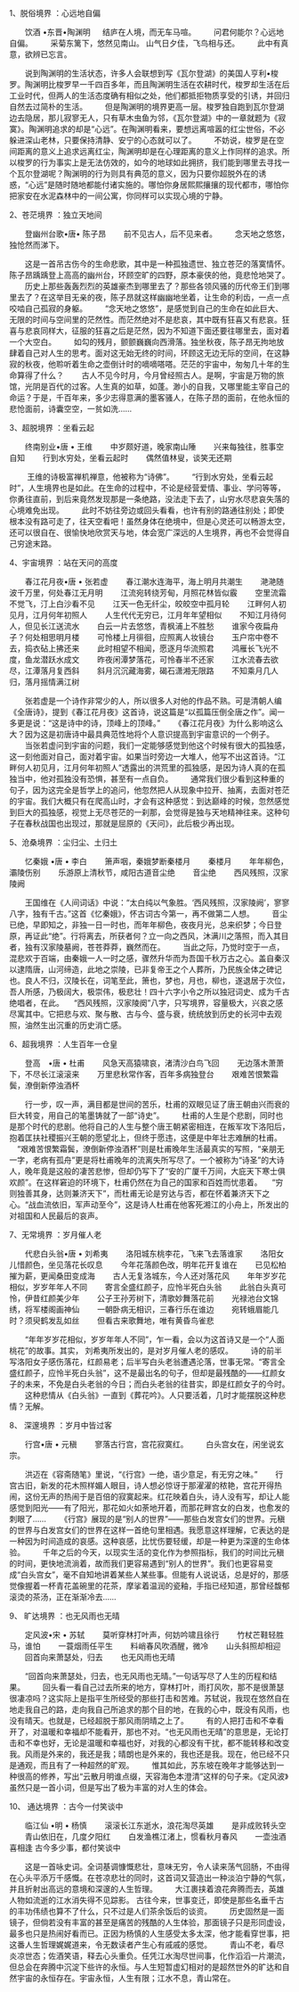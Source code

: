1、脱俗境界 ：心远地自偏

　　饮酒 •东晋•陶渊明
　    结庐在人境，而无车马喧。
　　问君何能尔？心远地自偏。
　　采菊东篱下，悠然见南山。
       山气日夕佳，飞鸟相与还。
　　此中有真意，欲辨已忘言。

　　说到陶渊明的生活状态，许多人会联想到写《瓦尔登湖》的美国人亨利•梭罗。陶渊明比梭罗早一千四百多年，而且陶渊明生活在农耕时代，梭罗却生活在后工业时代，但两人的生活态度确有相似之处，他们都抵拒物质享受的引诱，并回归自然去过简朴的生活。
　　但是陶渊明的境界更高一层。梭罗独自跑到瓦尔登湖边去隐居，那儿寂寥无人，只有草木虫鱼为邻，《瓦尔登湖》中的一章就题为《寂寞》。陶渊明追求的却是“心远”。在陶渊明看来，要想远离喧嚣的红尘世俗，不必躲进深山老林，只要保持清静、安宁的心态就可以了。
　　不妨说，梭罗是在空间距离的意义上追求远离红尘，陶渊明却是在心理距离的意义上作同样的追求。所以梭罗的行为事实上是无法仿效的，如今的地球如此拥挤，我们能到哪里去寻找一个瓦尔登湖呢？陶渊明的行为则具有典范的意义，因为只要你超脱外在的诱惑，“心远”是随时随地都能付诸实施的。哪怕你身居熙熙攘攘的现代都市，哪怕你把家安在水泥森林中的一间公寓，你同样可以实现心境的宁静。

2、苍茫境界 ：独立天地间

　　登幽州台歌•唐• 陈子昂
　　前不见古人，后不见来者。
　　念天地之悠悠，独怆然而涕下。

　　这是一首吊古伤今的生命悲歌，其中是一种孤独遗世、独立苍茫的落寞情怀。陈子昂踽踽登上高高的幽州台，环顾空旷的四野，原本豪侠的他，竟悲怆地哭了。
　　历史上那些轰轰烈烈的英雄豪杰到哪里去了？那些各领风骚的历代帝王们到哪里去了？在这举目无亲的夜，陈子昂就这样幽幽地坐着，让生命的利齿，一点一点咬啮自己孤寂的身躯。
　　“念天地之悠悠”，是感觉到自己的生命在如此巨大、无限的时间与空间里的茫然性。而茫然绝对不是悲哀，其中既有狂喜又有悲哀。狂喜与悲哀同样大，征服的狂喜之后是茫然，因为不知道下面还要往哪里去，面对着一个大空白。
　　如勾的残月，颤颤巍巍向西滑落。独坐秋夜，陈子昂无拘地放肆着自己对人生的思考。面对这无始无终的时间，环顾这无边无际的空间，在这静寂的秋夜，他聆听着生命之壶倒计时的嘀嘀嗒嗒。茫茫的宇宙中，匆匆几十年的生命算得了什么？
　　古人不见今时月，今月曾经照古人。是啊，宇宙是万物的旅馆，光阴是百代的过客。人生真的如草，如蓬。渺小的自我，又哪里能主宰自己的命运？于是，千百年来，多少志得意满的墨客骚人，在陈子昂的面前，在他永恒的悲怆面前，诗囊空空，一贫如洗……

3、超脱境界 ：坐看云起

　　终南别业•唐 • 王维
　　中岁颇好道，晚家南山陲
　　兴来每独往，胜事空自知
　　行到水穷处，坐看云起时
　　偶然值林叟，谈笑无还期

　　 王维的诗极富禅机禅意，他被称为“诗佛”。
　　“行到水穷处，坐看云起时”，人生境界也是如此。在生命的过程中，不论是经营爱情、事业、学问等等，你勇往直前，到后来竟然发现那是一条绝路，没法走下去了，山穷水尽悲哀失落的心境难免出现。
　　此时不妨往旁边或回头看看，也许有别的路通往别处；即使根本没有路可走了，往天空看吧！虽然身体在绝境中，但是心灵还可以畅游太空，还可以很自在、很愉快地欣赏天与地，体会宽广深远的人生境界，再也不会觉得自己穷途末路。

4、宇宙境界 ：站在天问的高度

　　春江花月夜•唐 • 张若虚
　　春江潮水连海平，海上明月共潮生
　　滟滟随波千万里，何处春江无月明
　　江流宛转绕芳甸，月照花林皆似霰
　　空里流霜不觉飞，汀上白沙看不见
　　江天一色无纤尘，皎皎空中孤月轮
　　江畔何人初见月，江月何年初照人
　　人生代代无穷已，江月年年望相似
　　不知江月待何人，但见长江送流水
　　白云一片去悠悠，青枫浦上不胜愁
　　谁家今夜扁舟子？何处相思明月楼
　　可怜楼上月徘徊，应照离人妆镜台
　　玉户帘中卷不去，捣衣砧上拂还来
　　此时相望不相闻，愿逐月华流照君
　　鸿雁长飞光不度，鱼龙潜跃水成文
　　昨夜闲潭梦落花，可怜春半不还家
　　江水流春去欲尽，江潭落月复西斜
　　斜月沉沉藏海雾，碣石潇湘无限路
　　不知乘月几人归，落月摇情满江树

　　张若虚是一个诗作非常少的人，所以很多人对他的作品不熟。可是清朝人编《全唐诗》，提到《春江花月夜》这首诗，说这篇是“以孤篇压倒全唐之作”。闻一多更是说：“这是诗中的诗，顶峰上的顶峰。”
　　《春江花月夜》为什么影响这么大？因为这是初唐诗中最具典范性地将个人意识提高到宇宙意识的一个例子。
　　当张若虚问到宇宙的问题，我们一定能够感觉到他这个时候有很大的孤独感，这一刻他面对自己，面对着宇宙。如果当时旁边一大堆人，他写不出这首诗。“江畔何人初见月，江月何年初照人”透露出的洪荒里的孤独感，是因为诗人真的在孤独当中，他对孤独没有恐惧，甚至有一点自负。
　　通常我们很少看到这种重的句子，因为这完全是哲学上的追问，他忽然把人从现象中拉开、抽离，去面对苍茫的宇宙。我们大概只有在爬高山时，才会有这种感觉：到达巅峰的时候，忽然感觉到巨大的孤独感，视觉上无尽苍茫的一刹那，会觉得是独与天地精神往来。这种句子在春秋战国也出现过，那就是屈原的《天问》，此后极少再出现。

5、沧桑境界 ：尘归尘、土归土

　　忆秦娥 •唐 • 李白
　　箫声咽，秦娥梦断秦楼月
　　秦楼月
　　年年柳色，灞陵伤别
　　乐游原上清秋节，咸阳古道音尘绝
　　音尘绝
　　西风残照，汉家陵阙

　　王国维在《人间词话》中说：“太白纯以气象胜。‘西风残照，汉家陵阙’，寥寥八字，独有千古。”这首《忆秦娥》，怀古词古今第一，再不做第二人想。
　　音尘已绝，早即知之，非独一日一时也，而年年柳色，夜夜月光，总来织梦；今日登原，再证此“绝”。行将离去，所获者何？立一向之西风，沐满川之落照，而入其目者，独有汉家陵墓阙，苍苍莽莽，巍然而在。
　　当此之际，乃觉时空于一点，混悲欢于百端，由秦娥一人一时之感，骤然升华而为吾国千秋万古之心。盖自秦汉以逮隋唐，山河缔造，此地之崇陵，已非复帝王之个人葬所，乃民族全体之碑记也。良人不归，汉陵长在，词笔至此，箫也，梦也，月也，柳也，遂退居于次位，吾人所感，乃极阔大，极崇伟，极悲壮！四十六字小令之所以独冠词史、成为千古绝唱者，在此。
　“西风残照，汉家陵阕”八字，只写境界，容量极大，兴哀之感尽寓其中。它把悲与欢、聚与散、古与今、盛与衰，统统放到历史的长河中去观照，油然生出沉重的历史消亡感。

6、超我境界 ：人生百年一仓皇

　　登高　•唐 • 杜甫
　　风急天高猿啸哀，渚清沙白鸟飞回
　　无边落木萧萧下，不尽长江滚滚来
　　万里悲秋常作客，百年多病独登台
　　艰难苦恨繁霜鬓，潦倒新停浊酒杯

　　行一步，叹一声，满目都是世间的苦乐，杜甫的双眼见证了唐王朝由兴而衰的巨大转变，用自己的笔墨铸就了一部“诗史”。
　　杜甫的人生是个悲剧，同时也是那个时代的悲剧。他将自己的人生与整个唐王朝紧密相连，在叛军攻下洛阳后，抱着匡扶社稷振兴王朝的愿望北上，但终于愿违，这便是中年壮志难酬的杜甫。
　“艰难苦恨繁霜鬓，潦倒新停浊酒杯”则是杜甫晚年生活最真实的写照，“亲朋无一字，老病有孤舟”更是将杜甫晚年的流离失所写尽了。一个被称为“诗圣”的大诗人，晚年竟是这般的凄苦悲惨，但却仍写下了“安的广厦千万间，大庇天下寒士俱欢颜”。在这样窘迫的环境下，杜甫仍然在为自己的国家和百姓而忧患着。
　“穷则独善其身，达则兼济天下”，而杜甫无论是穷达与否，都在怀着兼济天下之心。“战血流依旧，军声动至今”，这是诗人杜甫在他客死湘江的小舟上，所发出的对祖国和人民最后的哀声。

7、无常境界 ：岁月催人老

　　代悲白头翁•唐 • 刘希夷
　　洛阳城东桃李花，飞来飞去落谁家
　　洛阳女儿惜颜色，坐见落花长叹息
　　今年花落颜色改，明年花开复谁在
　　已见松柏摧为薪，更闻桑田变成海
　　古人无复洛城东，今人还对落花风
　　年年岁岁花相似，岁岁年年人不同
　　寄言全盛红颜子，应怜半死白头翁
　　此翁白头真可怜，伊昔红颜美少年
　　公子王孙芳树下，清歌妙舞落花前
　　光禄池台文锦绣，将军楼阁画神仙
　　一朝卧病无相识，三春行乐在谁边
　　宛转蛾眉能几时？须臾鹤发乱如丝
　　但看古来歌舞地，唯有黄昏鸟雀悲

　　“年年岁岁花相似，岁岁年年人不同”，乍一看，会以为这首诗又是一个“人面桃花”的故事。其实， 刘希夷所发出的，是对岁月催人老的感叹。
　　诗的前半写洛阳女子感伤落花，红颜易老；后半写白头老翁遭遇沦落，世事无常。“寄言全盛红颜子，应怜半死白头翁”，这不是最出名的句子，但却是最残酷的——红颜女子的未来，不免是白头老翁的今日；而白头老翁的往昔实，即是红颜女子的今时。
　　这种悲情从《白头翁》一直到《葬花吟》。人只要活着，几时才能摆脱这种悲情？无解。

8、 深邃境界 ：岁月中皆过客

　　行宫•唐 • 元稹
　　寥落古行宫，宫花寂寞红。
　　白头宫女在，闲坐说玄宗。

　　洪迈在《容斋随笔》里说，“《行宫》一绝，语少意足，有无穷之味。”
　　行宫古旧，新发的花木照样媚人眼目，诗人想必惊讶于那濯濯的秾艳，宫花开得热闹，这份无声的热闹于是百倍的寂寞起来。红花映着白头，诗人没有写，却让人能感觉到阳光——有了阳光，那花如火如荼地开着，而那花畔宫女的白发，也愈发的刺眼了……
　　《行宫》展现的是“别人的世界”——那些白发宫女们的世界。元稹的世界与白发宫女们的世界在这样一首绝句里相遇。我愿意这样理解，它表达的是一种因为时间造成的哀感。这种哀感，比忧伤要轻缓，却是一种更为深邃的生命体验。
　　千年之后的今天，以现实生活的变化作为参照指标，我们的时间比元稹的时间，更快地流淌着，故而我们更容易遇到“别人的世界”。我们也更容易变成“白头宫女”，毫不自知地讲着某些人某些事。但能有人说说话，总是好的，那感觉像握着一杯青花盖碗里的花茶，摩挲着温润的瓷釉，手指已经知道，那曾经馥郁滚烫的茶汤，正在渐渐冷去……

9、 旷达境界 ：也无风雨也无晴

　　定风波•宋 • 苏轼
　　莫听穿林打叶声，何妨吟啸且徐行
　　竹杖芒鞋轻胜马，谁怕
　　一蓑烟雨任平生
　　料峭春风吹酒醒，微冷
　　山头斜照却相迎
　　回首向来萧瑟处，归去
　　也无风雨也无晴

　　“回首向来萧瑟处，归去，也无风雨也无晴。”一句话写尽了人生的历程和结果。
　　回头看一看自己过去所来的地方，穿林打叶，雨打风吹，那不是很萧瑟很凄凉吗？这实际上是指平生所经受的那些打击和苦难。苏轼说，我现在悠然自在地走我自己的路，走向我自己所追求的那个目的地，在我的心中，既没有风雨，也没有晴天。也就是，已经超脱于那风雨阴晴之上了。
　　有的人把打击和不幸看开了，对温暖和幸福却不能看开，那也不对。“也无风雨也无晴”的意思是，无论打击和不幸也好，无论是温暖和幸福也好，对我的心都没有干扰，都不能转移和改变我。风雨是外来的，我还是我；晴朗也是外来的，我也还是我。现在，他已经不只是通观，而且有了一种超然的旷观。
　　惟其如此，苏东坡在晚年才能够达到一种很高的修养，写出“云散月明谁点缀，天容海色本澄清”这样的句子来。《定风波》虽然只是一首小词，但是写出了极为丰富的对人生的体会。

10、 通达境界 ：古今一付笑谈中

　　临江仙 •明 • 杨慎
　　滚滚长江东逝水，浪花淘尽英雄
　　是非成败转头空
　　青山依旧在，几度夕阳红
　　白发渔樵江渚上，惯看秋月春风
　　一壶浊酒喜相逢
       古今多少事，都付笑谈中

　　这是一首咏史词。全词基调慷慨悲壮，意味无穷，令人读来荡气回肠，不由得在心头平添万千感慨。在苍凉悲壮的同时，这首词又营造出一种淡泊宁静的气氛，并且折射出高远的意境和深邃的人生哲理。
　　大江裹挟着浪花奔腾而去，英雄人物如流逝的江水消失得不见踪影。 古往今来，世事变迁，即使是那些名垂千古的丰功伟绩也算不了什么，只不过是人们茶余饭后的谈资。
　　历史固然是一面镜子，但倘若没有丰富的甚至是痛苦的残酷的人生体验，那面镜子只是形同虚设，最多也只是热闹好看而已。正因为杨慎的人生感受太多太深，他才能看穿世事，把这番人生哲理娓娓道来，令无数读者产生心有戚戚的感觉。
　　青山不老，看尽炎凉世态；佐酒笑语，释去心头重负。任凭江水淘尽世间事，化作滔滔一片潮流，但总会在奔腾中沉淀下些许的永恒。与人生短暂虚幻相对的是超然世外的旷达和自然宇宙的永恒存在。宇宙永恒，人生有限；江水不息，青山常在。
